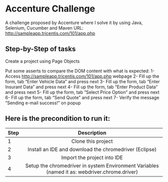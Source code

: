 # Accenture Challenge
 A challenge proposed by Accenture where I solve it by using Java, Selenium, Cucumber and Maven
 URL:  http://sampleapp.tricentis.com/101/app.php

## Step-by-Step of tasks
Create a project using Page Objects

Put some asserts to compare the DOM content with what is expected:
1- Access  http://sampleapp.tricentis.com/101/app.php webpage
2- Fill up the form, tab “Enter Vehicle Data” and press next
3- Fill up the form, tab “Enter Insurant Data” and press next
4- Fill up the form, tab “Enter Product Data” and press next
5- Fill up the form, tab “Select Price Option” and press next
6- Fill up the form, tab “Send Quote” and press next
7- Verify the message “Sending e-mail success!” on popup



## Here is the precondition to run it:

| Step | Description                                                                                              |
|------|:--------------------------------------------------------------------------------------------------------:|
| 1    | Clone this project                                                                                       |
| 2    | Install an IDE and download the chromedriver (Eclipse)                                                   |
| 3    | Import the project into IDE                                                                              |
| 4    | Setup the chromedriver in system Environment Variables (named it as: webdriver.chrome.driver)            |

